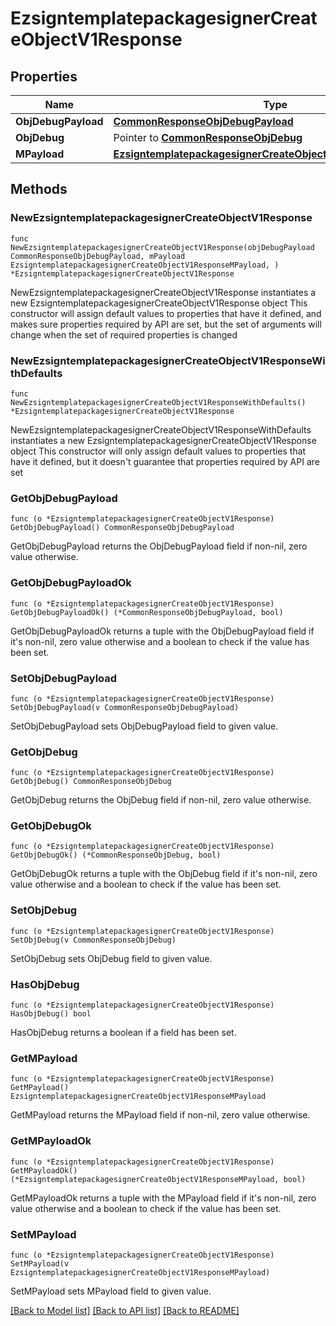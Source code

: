 # EzsigntemplatepackagesignerCreateObjectV1Response

## Properties

Name | Type | Description | Notes
------------ | ------------- | ------------- | -------------
**ObjDebugPayload** | [**CommonResponseObjDebugPayload**](CommonResponseObjDebugPayload.md) |  | 
**ObjDebug** | Pointer to [**CommonResponseObjDebug**](CommonResponseObjDebug.md) |  | [optional] 
**MPayload** | [**EzsigntemplatepackagesignerCreateObjectV1ResponseMPayload**](EzsigntemplatepackagesignerCreateObjectV1ResponseMPayload.md) |  | 

## Methods

### NewEzsigntemplatepackagesignerCreateObjectV1Response

`func NewEzsigntemplatepackagesignerCreateObjectV1Response(objDebugPayload CommonResponseObjDebugPayload, mPayload EzsigntemplatepackagesignerCreateObjectV1ResponseMPayload, ) *EzsigntemplatepackagesignerCreateObjectV1Response`

NewEzsigntemplatepackagesignerCreateObjectV1Response instantiates a new EzsigntemplatepackagesignerCreateObjectV1Response object
This constructor will assign default values to properties that have it defined,
and makes sure properties required by API are set, but the set of arguments
will change when the set of required properties is changed

### NewEzsigntemplatepackagesignerCreateObjectV1ResponseWithDefaults

`func NewEzsigntemplatepackagesignerCreateObjectV1ResponseWithDefaults() *EzsigntemplatepackagesignerCreateObjectV1Response`

NewEzsigntemplatepackagesignerCreateObjectV1ResponseWithDefaults instantiates a new EzsigntemplatepackagesignerCreateObjectV1Response object
This constructor will only assign default values to properties that have it defined,
but it doesn't guarantee that properties required by API are set

### GetObjDebugPayload

`func (o *EzsigntemplatepackagesignerCreateObjectV1Response) GetObjDebugPayload() CommonResponseObjDebugPayload`

GetObjDebugPayload returns the ObjDebugPayload field if non-nil, zero value otherwise.

### GetObjDebugPayloadOk

`func (o *EzsigntemplatepackagesignerCreateObjectV1Response) GetObjDebugPayloadOk() (*CommonResponseObjDebugPayload, bool)`

GetObjDebugPayloadOk returns a tuple with the ObjDebugPayload field if it's non-nil, zero value otherwise
and a boolean to check if the value has been set.

### SetObjDebugPayload

`func (o *EzsigntemplatepackagesignerCreateObjectV1Response) SetObjDebugPayload(v CommonResponseObjDebugPayload)`

SetObjDebugPayload sets ObjDebugPayload field to given value.


### GetObjDebug

`func (o *EzsigntemplatepackagesignerCreateObjectV1Response) GetObjDebug() CommonResponseObjDebug`

GetObjDebug returns the ObjDebug field if non-nil, zero value otherwise.

### GetObjDebugOk

`func (o *EzsigntemplatepackagesignerCreateObjectV1Response) GetObjDebugOk() (*CommonResponseObjDebug, bool)`

GetObjDebugOk returns a tuple with the ObjDebug field if it's non-nil, zero value otherwise
and a boolean to check if the value has been set.

### SetObjDebug

`func (o *EzsigntemplatepackagesignerCreateObjectV1Response) SetObjDebug(v CommonResponseObjDebug)`

SetObjDebug sets ObjDebug field to given value.

### HasObjDebug

`func (o *EzsigntemplatepackagesignerCreateObjectV1Response) HasObjDebug() bool`

HasObjDebug returns a boolean if a field has been set.

### GetMPayload

`func (o *EzsigntemplatepackagesignerCreateObjectV1Response) GetMPayload() EzsigntemplatepackagesignerCreateObjectV1ResponseMPayload`

GetMPayload returns the MPayload field if non-nil, zero value otherwise.

### GetMPayloadOk

`func (o *EzsigntemplatepackagesignerCreateObjectV1Response) GetMPayloadOk() (*EzsigntemplatepackagesignerCreateObjectV1ResponseMPayload, bool)`

GetMPayloadOk returns a tuple with the MPayload field if it's non-nil, zero value otherwise
and a boolean to check if the value has been set.

### SetMPayload

`func (o *EzsigntemplatepackagesignerCreateObjectV1Response) SetMPayload(v EzsigntemplatepackagesignerCreateObjectV1ResponseMPayload)`

SetMPayload sets MPayload field to given value.



[[Back to Model list]](../README.md#documentation-for-models) [[Back to API list]](../README.md#documentation-for-api-endpoints) [[Back to README]](../README.md)


